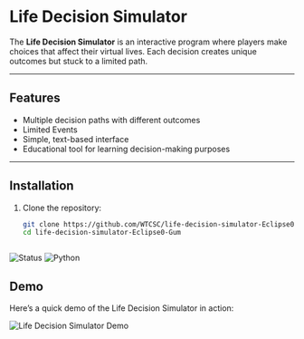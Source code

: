 # Life Decision Simulator  

The **Life Decision Simulator** is an interactive program where players make choices that affect their virtual lives. Each decision creates unique outcomes but stuck to a limited path. 

---

## Features  
- Multiple decision paths with different outcomes  
- Limited Events 
- Simple, text-based interface  
- Educational tool for learning decision-making purposes 

---

## Installation  

1. Clone the repository:  
   ```bash
   git clone https://github.com/WTCSC/life-decision-simulator-Eclipse0-Gum
   cd life-decision-simulator-Eclipse0-Gum



![Status](https://img.shields.io/badge/status-working-brightgreen)
![Python](https://img.shields.io/badge/made%20with-Python-blue)


## Demo  

Here’s a quick demo of the Life Decision Simulator in action:  

![Life Decision Simulator Demo](Decision_Test.gif)
